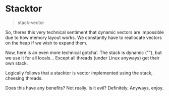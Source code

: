 # Stacktor
> stack-vector

So,
theres this very technical sentiment that dynamic vectors are
impossible due to how memory layout works.
We constantly have to reallocate vectors on the heap if we wish to expand them.

Now,
here is an even more technical gotcha'.
The stack is dynamic (""),
but we use it for all locals...
Except all threads (under Linux anyways) get their own stack.

Logically follows that a stacktor is vector implemented using the stack,
cheesing threads.

Does this have any benefits? Not really. Is it evil? Definitely.
Anyways, enjoy.
